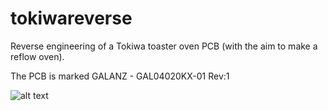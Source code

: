 # tokiwareverse
Reverse engineering of a Tokiwa toaster oven PCB (with the aim to make a reflow oven).

The PCB is marked GALANZ - GAL04020KX-01  Rev:1


![alt text](oven_shem.svg "MCU schema")



